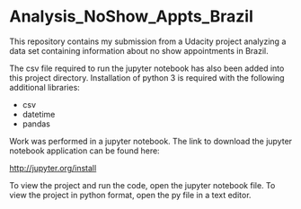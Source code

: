 # Analysis_NoShow_Appts_Brazil
This repository contains my submission from a Udacity project analyzing a data set containing information about
no show appointments in Brazil.


The csv file required to run the jupyter notebook has also been added into this project directory.
Installation of python 3 is required with the following additional libraries:

- csv
- datetime
- pandas

Work was performed in a jupyter notebook. The link to download the jupyter notebook application can
be found here:

http://jupyter.org/install

To view the project and run the code, open the jupyter notebook file. To view the project in python format, open the
py file in a text editor. 